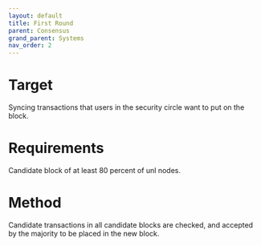 ```yaml
---
layout: default
title: First Round
parent: Consensus
grand_parent: Systems
nav_order: 2
---
```


# Target
Syncing transactions that users in the security circle want to put on the block.

# Requirements
Candidate block of at least 80 percent of unl nodes.

# Method
Candidate transactions in all candidate blocks are checked, and accepted by the majority to be placed in the new block.
